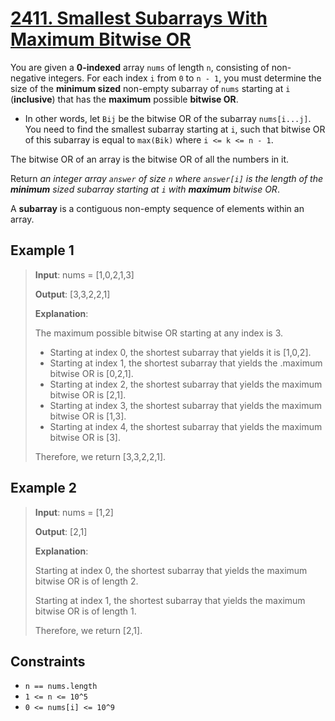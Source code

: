 # [2411. Smallest Subarrays With Maximum Bitwise OR](https://leetcode.com/problems/smallest-subarrays-with-maximum-bitwise-or)

You are given a **0-indexed** array `nums` of length `n`, consisting of non-negative integers. For each index `i` from `0` to `n - 1`, you must determine the size of the **minimum sized** non-empty subarray of `nums` starting at `i` (**inclusive**) that has the **maximum** possible **bitwise OR**.

- In other words, let `Bij` be the bitwise OR of the subarray `nums[i...j]`. You need to find the smallest subarray starting at `i`, such that bitwise OR of this subarray is equal to `max(Bik)` where `i <= k <= n - 1`.

The bitwise OR of an array is the bitwise OR of all the numbers in it.

Return *an integer array `answer` of size `n` where `answer[i]` is the length of the **minimum** sized subarray starting at `i` with **maximum** bitwise OR*.

A **subarray** is a contiguous non-empty sequence of elements within an array.

## Example 1

> **Input**: nums = [1,0,2,1,3]
>
> **Output**: [3,3,2,2,1]
>
> **Explanation**:
>
> The maximum possible bitwise OR starting at any index is 3.
>
> - Starting at index 0, the shortest subarray that yields it is [1,0,2].
> - Starting at index 1, the shortest subarray that yields the .maximum bitwise OR is [0,2,1].
> - Starting at index 2, the shortest subarray that yields the maximum bitwise OR is [2,1].
> - Starting at index 3, the shortest subarray that yields the maximum bitwise OR is [1,3].
> - Starting at index 4, the shortest subarray that yields the maximum bitwise OR is [3].
>
> Therefore, we return [3,3,2,2,1]. 

## Example 2

> **Input**: nums = [1,2]
>
> **Output**: [2,1]
>
> **Explanation**:
>
> Starting at index 0, the shortest subarray that yields the maximum bitwise OR is of length 2.
>
> Starting at index 1, the shortest subarray that yields the maximum bitwise OR is of length 1.
>
> Therefore, we return [2,1].

## Constraints

- `n == nums.length`
- `1 <= n <= 10^5`
- `0 <= nums[i] <= 10^9`